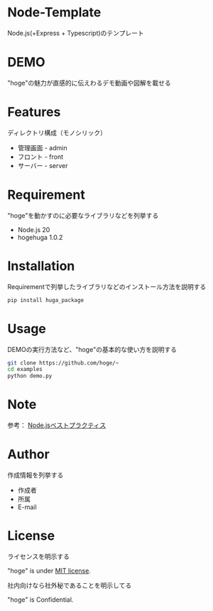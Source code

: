 
# Node-Template
Node.js(+Express + Typescript)のテンプレート

# DEMO

"hoge"の魅力が直感的に伝えわるデモ動画や図解を載せる

# Features
ディレクトリ構成（モノシリック）

* 管理画面 - admin
* フロント - front
* サーバー - server

# Requirement

"hoge"を動かすのに必要なライブラリなどを列挙する

* Node.js 20
* hogehuga 1.0.2

# Installation

Requirementで列挙したライブラリなどのインストール方法を説明する

```bash
pip install huga_package
```

# Usage

DEMOの実行方法など、"hoge"の基本的な使い方を説明する

```bash
git clone https://github.com/hoge/~
cd examples
python demo.py
```

# Note

参考：
[Node.jsベストプラクティス](https://github.com/goldbergyoni/nodebestpractices/blob/master/README.japanese.md)

# Author

作成情報を列挙する

* 作成者
* 所属
* E-mail

# License
ライセンスを明示する

"hoge" is under [MIT license](https://en.wikipedia.org/wiki/MIT_License).

社内向けなら社外秘であることを明示してる

"hoge" is Confidential.
